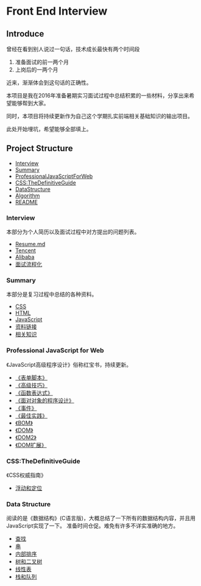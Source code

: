 # Front End Interview

## Introduce

曾经在看到别人说过一句话，技术成长最快有两个时间段

1. 准备面试的前一两个月
2. 上岗后的一两个月

近来，渐渐体会到这句话的正确性。

本项目是我在2016年准备暑期实习面试过程中总结积累的一些材料，分享出来希望能够帮到大家。

同时，本项目将持续更新作为自己这个学期扎实前端相关基础知识的输出项目。

此处开始埋坑，希望能够全部填上。

## Project Structure

- [Interview](https://github.com/WilsonLiu95/FrontEndInterview/tree/master/Interview)
- [Summary](https://github.com/WilsonLiu95/FrontEndInterview/tree/master/Summary)
- [ProfessionalJavaScriptForWeb](https://github.com/WilsonLiu95/FrontEndInterview/blob/master/ProfessionalJavaScriptForWeb/)
- [CSS:TheDefinitiveGuide](https://github.com/WilsonLiu95/FrontEndInterview/blob/master/CSS:TheDefinitiveGuide/)
- [DataStructure](https://github.com/WilsonLiu95/FrontEndInterview/tree/master/DataStructure)
- [Algorithm](https://github.com/WilsonLiu95/FrontEndInterview/tree/master/Algorithm)
- [README](https://github.com/WilsonLiu95/FrontEndInterview/blob/master/README.md)

### Interview

本部分为个人简历以及面试过程中对方提出的问题列表。
- [Resume.md](https://github.com/WilsonLiu95/FrontEndInterview/blob/master/Interview/Resume.md)
- [Tencent](https://github.com/WilsonLiu95/FrontEndInterview/blob/master/Interview/Tencent.md)
- [Alibaba](https://github.com/WilsonLiu95/FrontEndInterview/blob/master/Interview/Alibaba.md)
- [面试流程化](https://github.com/WilsonLiu95/FrontEndInterview/blob/master/Interview/《面试流程化》.md)


### Summary

本部分是复习过程中总结的各种资料。

- [CSS](https://github.com/WilsonLiu95/FrontEndInterview/blob/master/Summary/CSS.md)
- [HTML](https://github.com/WilsonLiu95/FrontEndInterview/blob/master/Summary/HTML.md)
- [JavaScript](https://github.com/WilsonLiu95/FrontEndInterview/blob/master/Summary/JavaScript.md)
- [资料链接](https://github.com/WilsonLiu95/FrontEndInterview/blob/master/Summary/.参考资料.md)
- [相关知识](https://github.com/WilsonLiu95/FrontEndInterview/blob/master/Summary/枚举.md)


### Professional JavaScript for Web

《JavaScript高级程序设计》俗称红宝书，持续更新。

- [《表单脚本》](https://github.com/WilsonLiu95/FrontEndInterview/blob/master/ProfessionalJavaScriptForWeb/《表单脚本》.md)
- [《高级技巧》](https://github.com/WilsonLiu95/FrontEndInterview/blob/master/ProfessionalJavaScriptForWeb/《高级技巧》.md)
- [《函数表达式》](https://github.com/WilsonLiu95/FrontEndInterview/blob/master/ProfessionalJavaScriptForWeb/《函数表达式》.md)
- [《面对对象的程序设计》](https://github.com/WilsonLiu95/FrontEndInterview/blob/master/ProfessionalJavaScriptForWeb/《面对对象的程序设计》.md)
- [《事件》](https://github.com/WilsonLiu95/FrontEndInterview/blob/master/ProfessionalJavaScriptForWeb/《事件》.md)
- [《最佳实践》](https://github.com/WilsonLiu95/FrontEndInterview/blob/master/ProfessionalJavaScriptForWeb/《最佳实践》.md)
- [《BOM》](https://github.com/WilsonLiu95/blob/master/ProfessionalJavaScriptForWeb//blob/master/ProfessionalJavaScriptForWeb/《BOM》.md)
- [《DOM》](https://github.com/WilsonLiu95/FrontEndInterview/blob/master/ProfessionalJavaScriptForWeb/《DOM》.md)
- [《DOM2》](https://github.com/WilsonLiu95/FrontEndInterview/blob/master/ProfessionalJavaScriptForWeb/《DOM2》.md)
- [《DOM扩展》](https://github.com/WilsonLiu95/FrontEndInterview/blob/master/ProfessionalJavaScriptForWeb/《DOM扩展》.md)

### CSS:TheDefinitiveGuide

《CSS权威指南》

- [浮动和定位](https://github.com/WilsonLiu95/FrontEndInterview/blob/master/CSS:TheDefinitiveGuide/《浮动和定位》.md)

### Data Structure

阅读的是《数据结构》(C语言版)，大概总结了一下所有的数据结构内容，并且用JavaScript实现了一下。 准备时间仓促。难免有许多不详实准确的地方。

- [查找](https://github.com/WilsonLiu95/FrontEndInterview/blob/master/DataStructure/《查找》.md)
- [串](https://github.com/WilsonLiu95/FrontEndInterview/blob/master/DataStructure/《串》.md)
- [内部排序](https://github.com/WilsonLiu95/FrontEndInterview/blob/master/DataStructure/《内部排序》.md)
- [树和二叉树](https://github.com/WilsonLiu95/FrontEndInterview/blob/master/DataStructure/《树和二叉树》.md)
- [线性表](https://github.com/WilsonLiu95/FrontEndInterview/blob/master/DataStructure/《线性表》.md)
- [栈和队列](https://github.com/WilsonLiu95/FrontEndInterview/blob/master/DataStructure/《栈和队列》.md)
